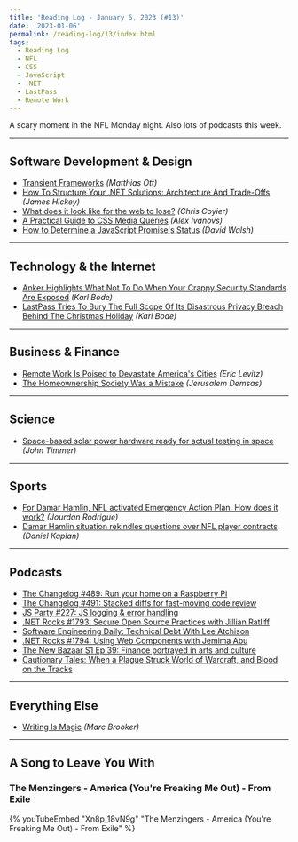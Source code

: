 ```yaml
---
title: 'Reading Log - January 6, 2023 (#13)'
date: '2023-01-06'
permalink: /reading-log/13/index.html
tags:
  - Reading Log
  - NFL
  - CSS
  - JavaScript
  - .NET
  - LastPass
  - Remote Work
---
```


A scary moment in the NFL Monday night. Also lots of podcasts this week.
<!-- excerpt -->

---

## Software Development & Design

- [Transient Frameworks](https://matthiasott.com/notes/transient-frameworks) *(Matthias Ott)*
- [How To Structure Your .NET Solutions: Architecture And Trade-Offs](https://www.jamesmichaelhickey.com/how-to-structure-your-dot-net-solutions-design-and-trade-offs/?utm_source=csharpdigest&utm_medium&utm_campaign=1462) *(James Hickey)*
- [What does it look like for the web to lose?](https://chriscoyier.net/2023/01/04/what-does-it-look-like-for-the-web-to-lose/) *(Chris Coyier)*
- [A Practical Guide to CSS Media Queries](https://stackdiary.com/css-media-queries/) *(Alex Ivanovs)*
- [How to Determine a JavaScript Promise's Status](https://davidwalsh.name/get-promise-status) *(David Walsh)*

---

## Technology & the Internet

- [Anker Highlights What Not To Do When Your Crappy Security Standards Are Exposed](https://www.techdirt.com/2022/12/21/anker-highlights-what-not-to-do-when-your-crappy-security-standards-are-exposed/) *(Karl Bode)*
- [LastPass Tries To Bury The Full Scope Of Its Disastrous Privacy Breach Behind The Christmas Holiday](https://www.techdirt.com/2022/12/28/lastpass-tries-to-bury-the-full-scope-of-its-disastrous-privacy-breach-behind-the-christmas-holiday/) *(Karl Bode)*

---

## Business & Finance

- [Remote Work Is Poised to Devastate America's Cities](https://nymag.com/intelligencer/2022/12/remote-work-is-poised-to-devastate-americas-cities.html) *(Eric Levitz)*
- [The Homeownership Society Was a Mistake](https://www.theatlantic.com/newsletters/archive/2022/12/homeownership-real-estate-investment-renting/672511/) *(Jerusalem Demsas)*

---

## Science

- [Space-based solar power hardware ready for actual testing in space](https://arstechnica.com/science/2023/01/headed-to-space-today-test-hardware-for-a-solar-power-plant/) *(John Timmer)*

---

## Sports

- [For Damar Hamlin, NFL activated Emergency Action Plan. How does it work?](https://theathletic.com/4055531/2023/01/04/damar-hamlin-nfl-emergency-plan/) *(Jourdan Rodrigue)*
- [Damar Hamlin situation rekindles questions over NFL player contracts](https://theathletic.com/4062586/2023/01/06/damar-hamlin-nfl-contracts-benefits/) *(Daniel Kaplan)*

---

## Podcasts

- [The Changelog #489: Run your home on a Raspberry Pi](https://changelog.com/podcast/489)
- [The Changelog #491: Stacked diffs for fast-moving code review](https://changelog.com/podcast/491)
- [JS Party #227: JS logging & error handling](https://changelog.com/jsparty/227)
- [.NET Rocks #1793: Secure Open Source Practices with Jillian Ratliff](https://www.dotnetrocks.com/details/1793)
- [Software Engineering Daily: Technical Debt With Lee Atchison](https://softwareengineeringdaily.com/2022/05/18/technical-debt-with-lee-atchison/)
- [.NET Rocks #1794: Using Web Components with Jemima Abu](https://www.dotnetrocks.com/details/1794)
- [The New Bazaar S1 Ep 39: Finance portrayed in arts and culture](https://shows.acast.com/the-new-bazaar/episodes/finance-portrayed-in-arts-and-culture)
- [Cautionary Tales: When a Plague Struck World of Warcraft, and Blood on the Tracks](https://timharford.com/2023/01/cautionary-tales-double-header-when-a-plague-struck-world-of-warcraft-and-blood-on-the-tracks/)

---

## Everything Else

- [Writing Is Magic](https://brooker.co.za/blog/2022/11/08/writing.html) *(Marc Brooker)*

---

## A Song to Leave You With

### The Menzingers - America (You're Freaking Me Out) - From Exile

{% youTubeEmbed "Xn8p_18vN9g" "The Menzingers - America (You're Freaking Me Out) - From Exile" %}